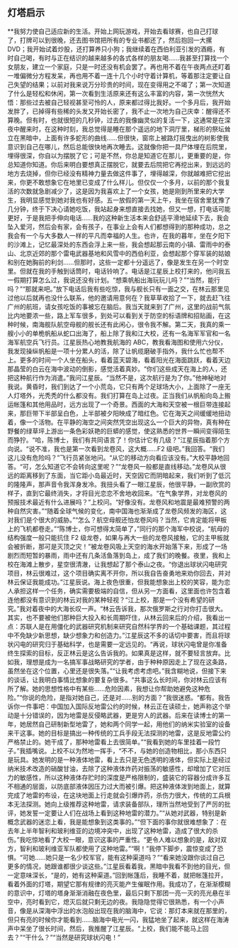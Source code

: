 ## 灯塔启示

**我努力使自己适应新的生活。开始上网玩游戏，开始去看球赛，也自己打球了，打牌可以到很晚，还去图书馆把所有的专业书都还了，然后抱回一大摞 DVD；我开始试着炒股，还打算养只小狗；我继续着在西伯利亚引发的酒瘾，有时自己喝，有时与正在结识的越来越多的各式各样的朋友喝……我甚至打算找一个女朋友，建立一个家庭，只是一时还没有机会罢了。再也用不着在午夜两点还盯着一堆偏微分方程发呆，再也用不着一连十几个小时守着计算机，等着那注定要让自己失望的结果；以前对我来说万分珍贵的时间，现在变得用之不竭了；第一次知道了什么是轻松和休闲，第一次看到生活原来还有这么丰富的内容，第一次恍然大悟：那些过去被自己轻视甚至可怜的人，原来都过得比我好。一个多月后，我开始发胖了，已掉得有些稀的头发又开始长密了，我不止一次地为自己庆幸：醒得还不算晚。但有时，也就很短的几秒钟，过去的我像幽灵似的复活一下，这通常是在深夜中醒来时，在这种时刻，我总觉得是睡在那个遥远的地下洞厅里，梯形的祭坛耸立在黑暗中，上面有许多蛇形的曲线……但很快，窗帘上被路灯摇曳出的树影使我意识到自己在哪儿，然后总能很快地再次睡去。这就像你把一具尸体埋在后院里，埋得很深，你自以为摆脱了它；可是不然，你总是知道它在那儿，更重要的是，你总知道你知道。你后来明白要想真正摆脱它，就要去后院把它再挖出来，到远远的地方去烧掉，但你已经没有精神力量去做这件事了，埋得越深，你就越难把它挖出来，你更不敢想象它在地里已变成了什么样儿。但仅仅一个多月，以前的那个我复活的次数就急剧减少了，这是因为我喜欢上了一个女孩，她是刚到所里来的大学生，我明显感觉到她对我也有好感。五一放假的第一天上午，我坐在宿舍里犹豫了几分钟，终于下决心请她吃饭，我站起身来想直接去找她，但又一想，打电话可能更好，于是我把手伸向电话……我的这种新生活本来会舒适平滑地延续下去，我会坠入爱河，然后会有家，会有孩子，在事业上会有人们都想得到的那种成功，总之我会有一个与大多数人一样的平凡而幸福的人生。也许，在我的暮年，坐在夕阳下的沙滩上，记忆最深处的东西会浮上来一些，我会想起那云南的小镇、雷雨中的泰山、北京近郊的那个雷电武器基地和风雪中的西伯利亚，会想起那个穿军装的姑娘和别在她胸前的利剑……但那时，这些一定都十分遥远了，像是发生在另一个时空里。但就在我的手触到话筒时，电话铃响了。电话是江星辰上校打来的，他问我五一假期打算怎么过，我说还没有计划。“想乘帆船出海玩玩儿吗？”“当然，能行吗？”“那就来吧。”放下电话后我有些吃惊，我与舰长只有一面之交，在林云那里见过他以后就再也没什么联系，他的邀请用意何在？我草草收拾了一下，就去赶飞往广州的航班，请女孩吃饭的事被忘在脑后。我当天就来到了广州，这里的战前气氛比内地要浓一些，路上军车很多，到处可以看到关于防空的标语牌和招贴画，在这种时候，南海舰队航空母舰的舰长还有此闲心，很令我不解。第二天，我真的乘一艘小小的单桅帆船从蛇口出海了，船上除了我和江大校，还有一名海军军官和一名海军航空兵飞行员。江星辰热心地教我航海的 ABC，教我看海图和使用六分仪，我发现操纵帆船是一项十分累人的活，除了让帆缆磨破手指外，我什么忙也帮不上。更多的时间一个人坐在船头，看着蓝天碧海，看着阳光在海面跳跃，看着天边那晶莹的白云在海中波动的倒影，感觉活着真妙。“你们这些成天在海上的人，还把这种航行作为消遣。”我问江星辰。“当然不是，这次航行是为了你。”他神秘地对我说。黄昏时，我们到达了一个小荒岛，它只有两个足球场大小，上面除了一座无人灯塔外，光秃秃的什么都没有。我们打算在岛上过夜。正当我们从帆船向岛上搬运帐篷和其他用品时，远方出现了一个奇景。西面的大海和天空被一根巨带连接起来，那巨带下半部呈白色，上半部被夕阳映成了暗红色。它在海天之间缓缓地扭动着，像一个活物。在平静的海空之间突然凭空出现这么一个巨大的异物，真有种在野餐的绿草坪上游出一条色彩妖艳的巨蟒的感觉，使这熟悉的世界一瞬间变得陌生而狰狞。“哈，陈博士，我们有共同语言了！你估计它有几级？”江星辰指着那个方向说。“说不准，我也是第一次看到龙卷风，这大概……F2 级吧。”我回答。“我们这儿没有危险吗？”飞行员紧张地问。“从它的移动方向看应该没有。”大校平静地回答。“可，怎么知道它不会转向这里呢？”“龙卷风一般都是直线移动。”龙卷风从很远的距离移到了东面，当它距小岛最近时，天空因它而阴暗起来，我们听到了低沉的隆隆声，那声音令我浑身发冷。我扭头看了一眼江星辰，他很平静，一副欣赏的样子，直到它最终消失，才将目光恋恋不舍地收回来。“在气象学界，对龙卷风的预报技术最近有什么进展吗？”上校问。“好像没有。龙卷风和地震是最难预警的两种自然灾害。”“随着全球气候的变化，南中国海也渐渐成了龙卷风频发的海区，这对我们是个很大的威胁。”“怎么？航空母舰还怕龙卷风吗？当然，它肯定能将甲板上的飞机都卷走。”“陈博士，你可想得太简单了，”同行的那个海军中校说，“航母的结构强度一般只能抗住 F2 级龙卷，如果与再大一些的龙卷风接触，它的主甲板就会被折断，那可是灭顶之灾！”被龙卷风吸上天空的海水开始落下来，形成了一场剧烈而短暂的暴雨，雨中还有几条活鱼落到岛上，成了我们的晚餐。夜里，我和上校在海滩上散步，星空很清澈，让我想起了那个泰山之夜。“你退出球状闪电研究项目，林云很难过，这个项目确实离不开你，所以我自告奋勇地来劝你回去，并对林云保证我能成功。”江星辰说。海上夜色很重，但我能想象出上校的笑容，能为恋人承担这样一个任务，确实需要极端的自信，但从另一方面看，这里面也许包含着连他都没有意识到的林云对我的某种轻视？“江上校，那是一个没有希望的研究。”我对着夜中的大海长叹一声。“林云告诉我，那次俄罗斯之行对你打击很大。其实，也不要被他们那种巨大投入和长周期吓住，从林云回来后的介绍，我看出一点：苏联人是在用僵化的武器研究机制来研究自然科学界的一个基础课题，其过程中不免缺少新思想，缺少想象力和创造力。”江星辰这不多的话切中要害，而且将球状闪电的研究归于基础科学，也是需要一定远见的。“再说，球状闪电曾是你准备终生探索的目标，反正林云是这么告诉我的。如果真是这样，就不要轻言放弃。比如我，理想是成为一名搞军事战略研究的学者，由于种种原因走上了现在这条路，虽然坐在这个位置，心里还是很失落。”“让我考虑考虑吧。”我含糊地说，但接下来的谈话，让我明白事情比想象的要复杂很多。“共事这么长时间，你对林云应该有所了解。她的思想性格中有某些……危险因素，我想让你帮助她避免这种危险。”“你说的危险，是指对她自己，还是对……别的方面？”我很迷惑。“都有。我告诉你一件事吧：中国加入国际反地雷公约的时候，林云正在读硕士，她声称这个举动是十分错误的，因为地雷是反侵略武器，更是穷人的武器。后来在读博士的第一年，她居然自己研制新型地雷了，她和两个同学一起，用他们的纳米实验室的设备来干这事。她的目标是搞出一种传统的工兵手段无法探测的地雷，这是反地雷公约严格禁止的。她干成了，那种地雷看上去很简单。”“我看到她的车里挂着一段竹子。”我插嘴说。上校不以为然地一挥手，“不不，与她的创造物相比，那小东西只是玩具。她发明的是一种液体地雷，看上去只是无色透明的液体，但实际上是经过纳米技术改造的硝酸甘油，去除了这种液体炸药对振荡的敏感性，却增加了它对压力的敏感性，所以这种液体存贮时的深度是严格限制的，盛装它的容器分成许多互不相通的层面，以防底部液体因压力过大而被引爆。把这种液体泼到地面上，就算完成了地雷的布设，在这块地面上行走就会引爆炸药，杀伤力很大，传统的工兵根本无法探测。她向上级推荐这种地雷，请求装备部队，理所当然地受到了严厉的批评，她发誓一定要让人们在战场上看到这种地雷的潜力。”“从她对武器，特别是新概念武器的迷恋上看，我是能想象到这类事的。”“但下面的事你就很难想象了：在去年上半年智利和玻利维亚的边境冲突中，出现了这种地雷，造成了很大的杀伤。”我吃惊地看了大校一眼，意识这事的严重性。“更令人难以想象的是，敌对双方，智利和玻利维亚军队都使用了这种地雷。”“啊！”我停下脚步，震惊变成了恐惧。“可她……她只是一名少校军官，能有这种渠道吗？”“看来她没跟你谈过自己更多的情况，她跟谁都很少谈这些。”江星辰看着我，黑暗中我看不到他的目光，但一定意味深长，“是的，她有这种渠道。”回到帐篷后，我睡不着，就把帐篷拉开，看着外面的灯塔，期望它那有规律的亮灭能产生催眠作用。我成功了，在渐渐模糊的意识中，灯塔的塔身渐渐消融在夜色里，最后只剩下那团一亮一灭的亮光悬在半空中，亮时看到它，熄灭后就只剩无边的夜。我隐隐觉得它很熟悉，有一个小声音，像是从深海中浮出的水泡般出现在我的脑海中，它说：那灯本来就在那里的，但只有亮的时候你才能看到……脑海中电光一闪，我猛地坐了起来，就这样在海涛声中呆坐了很长时间，然后，我推醒了江星辰。“上校，我们能不能马上回去？”“干什么？”“当然是研究球状闪电！”